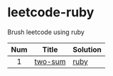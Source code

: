 # leetcode-ruby

Brush leetcode using ruby


| Num  | Title | Solution |
| :--: | :---: | -------- |
|  1   |   [two-sum](https://leetcode-cn.com/problems/two-sum/)    |     [ruby](https://github.com/Bluesands/leetcode-ruby/blob/main/two_sum.rb)     |

